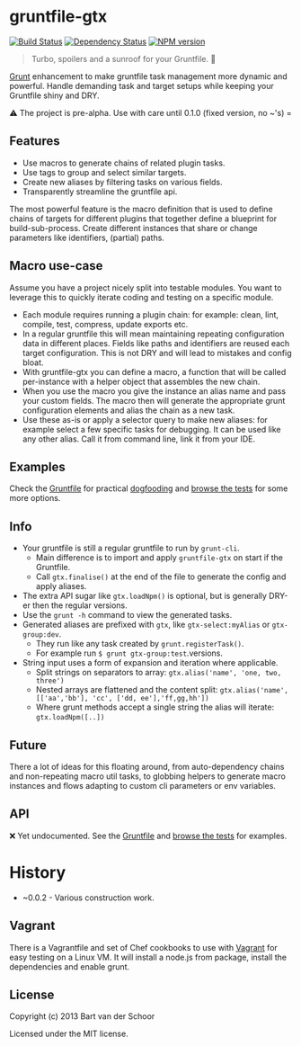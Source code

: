# gruntfile-gtx

[![Build Status](https://secure.travis-ci.org/Bartvds/gruntfile-gtx.png?branch=master)](http://travis-ci.org/Bartvds/gruntfile-gtx) [![Dependency Status](https://gemnasium.com/Bartvds/gruntfile-gtx.png)](https://gemnasium.com/Bartvds/gruntfile-gtx) [![NPM version](https://badge.fury.io/js/gruntfile-gtx.png)](http://badge.fury.io/js/gruntfile-gtx)

> Turbo, spoilers and a sunroof for your Gruntfile. :checkered_flag:

[Grunt](http://www.gruntjs.com) enhancement to make gruntfile task management more dynamic and powerful. Handle demanding task and target setups while keeping your Gruntfile shiny and DRY.

:warning: The project is pre-alpha. Use with care until 0.1.0 (fixed version, no ~'s) =

## Features

* Use macros to generate chains of related plugin tasks.
* Use tags to group and select similar targets.
* Create new aliases by filtering tasks on various fields.
* Transparently streamline the gruntfile api.

The most powerful feature is the macro definition that is used to define chains of targets for different plugins that together define a blueprint for build-sub-process. Create different instances that share or change parameters like identifiers, (partial) paths.

## Macro use-case

Assume you have a project nicely split into testable modules. You want to leverage this to quickly iterate coding and testing on a specific module. 

* Each module requires running a plugin chain: for example: clean, lint, compile, test, compress, update exports etc.
* In a regular gruntfile this will mean maintaining repeating configuration data in different places. Fields like paths and identifiers are reused each target configuration. This is not DRY and will lead to mistakes and config bloat.
* With gruntfile-gtx you can define a macro, a function that will be called per-instance with a helper object that assembles the new chain.
* When you use the macro you give the instance an alias name and pass your custom fields. The macro then will generate the appropriate grunt configuration elements and alias the chain as a new task.
* Use these as-is or apply a selector query to make new aliases: for example select a few specific tasks for debugging. It can be used like any other alias. Call it from command line, link it from your IDE.

## Examples

Check the [Gruntfile](https://github.com/Bartvds/gruntfile-gtx/blob/master/Gruntfile.js) for practical [dogfooding](https://en.wikipedia.org/wiki/Dogfooding) and [browse the tests](https://github.com/Bartvds/gruntfile-gtx/tree/master/test/spec) for some more options.

## Info

* Your gruntfile is still a regular gruntfile to run by `grunt-cli`. 
	* Main difference is to import and apply `gruntfile-gtx` on start if the Gruntfile.
	* Call `gtx.finalise()` at the end of the file to generate the config and apply aliases. 
* The extra API sugar like `gtx.loadNpm()` is optional, but is generally DRY-er then the regular versions.
* Use the `grunt -h` command to view the generated tasks.
* Generated aliases are prefixed with `gtx`, like `gtx-select:myAlias` or `gtx-group:dev`.
	* They run like any task created by `grunt.registerTask()`. 
	* For example run `$ grunt gtx-group:test`.versions. 
* String input uses a form of expansion and iteration where applicable.
	* Split strings on separators to array: `gtx.alias('name', 'one, two, three')`
	* Nested arrays are flattened and the content split: `gtx.alias('name', [['aa','bb'], 'cc', ['dd, ee'],'ff,gg,hh'])`  
	* Where grunt methods accept a single string the alias will iterate: `gtx.loadNpm([..])`

## Future

There a lot of ideas for this floating around, from auto-dependency chains and non-repeating macro util tasks, to globbing helpers to generate macro instances and flows adapting to custom cli parameters or env variables.

## API

:x: Yet undocumented. See the [Gruntfile](https://github.com/Bartvds/gruntfile-gtx/blob/master/Gruntfile.js) and [browse the tests](https://github.com/Bartvds/gruntfile-gtx/tree/master/test/spec) for examples.

# History

* ~0.0.2 - Various construction work.

## Vagrant

There is a Vagrantfile and set of Chef cookbooks to use with [Vagrant](http://www.vagrantup.com) for easy testing on a Linux VM. It will install a node.js from package, install the dependencies and enable grunt.

## License

Copyright (c) 2013 Bart van der Schoor

Licensed under the MIT license.